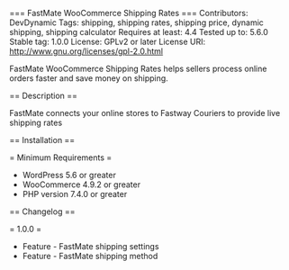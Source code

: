 === FastMate WooCommerce Shipping Rates ===
Contributors: DevDynamic
Tags: shipping, shipping rates, shipping price, dynamic shipping, shipping calculator
Requires at least: 4.4
Tested up to: 5.6.0
Stable tag: 1.0.0
License: GPLv2 or later
License URI: http://www.gnu.org/licenses/gpl-2.0.html

FastMate WooCommerce Shipping Rates helps sellers process online orders faster and save money on shipping.

== Description ==

FastMate connects your online stores to Fastway Couriers to provide live shipping rates

== Installation ==

= Minimum Requirements =

* WordPress 5.6 or greater
* WooCommerce 4.9.2 or greater
* PHP version 7.4.0 or greater

== Changelog ==

= 1.0.0 =
* Feature - FastMate shipping settings
* Feature - FastMate shipping method